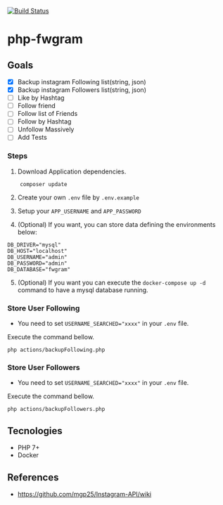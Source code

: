 [![Build Status](https://travis-ci.com/vinnyfs89/php-fwgram.svg?branch=master)](https://travis-ci.com/vinnyfs89/php-fwgram)

# php-fwgram

## Goals
- [x] Backup instagram Following list(string, json)
- [x] Backup instagram Followers list(string, json)
- [ ] Like by Hashtag 
- [ ] Follow friend 
- [ ] Follow list of Friends
- [ ] Follow by Hashtag
- [ ] Unfollow Massively
- [ ] Add Tests

### Steps

1. Download Application dependencies.
```
    composer update
```

2. Create your own ```.env``` file by  ```.env.example```

3. Setup your ```APP_USERNAME``` and ```APP_PASSWORD```

4. (Optional) If you want, you can store data defining the environments below:
```
DB_DRIVER="mysql"
DB_HOST="localhost"
DB_USERNAME="admin"
DB_PASSWORD="admin"
DB_DATABASE="fwgram"
```

5. (Optional) If you want you can execute the ```docker-compose up -d``` command to have a mysql database running. 

### Store User Following

- You need to set ```USERNAME_SEARCHED="xxxx"``` in your ```.env``` file.

Execute the command bellow.
```
php actions/backupFollowing.php
```

### Store User Followers

- You need to set ```USERNAME_SEARCHED="xxxx"``` in your ```.env``` file.

Execute the command bellow.
```
php actions/backupFollowers.php
```

## Tecnologies
- PHP 7+
- Docker

## References
- https://github.com/mgp25/Instagram-API/wiki
